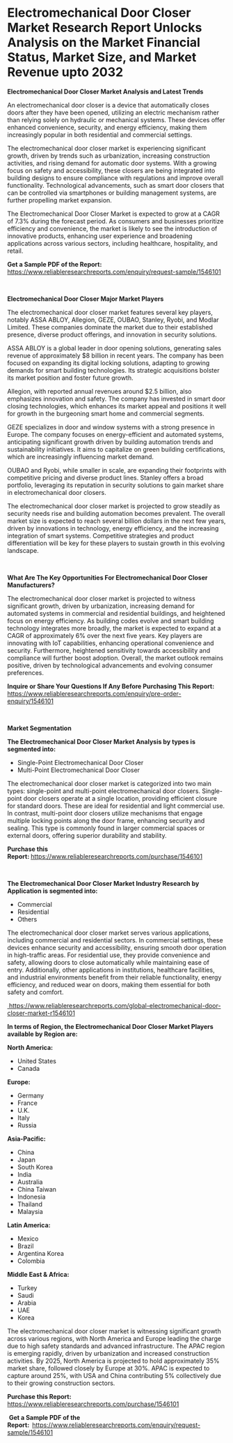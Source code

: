 <p><h1>Electromechanical Door Closer Market Research Report Unlocks Analysis on the Market Financial Status, Market Size, and Market Revenue upto 2032</h1></p><p><strong>Electromechanical Door Closer Market Analysis and Latest Trends</strong></p>
<p><p>An electromechanical door closer is a device that automatically closes doors after they have been opened, utilizing an electric mechanism rather than relying solely on hydraulic or mechanical systems. These devices offer enhanced convenience, security, and energy efficiency, making them increasingly popular in both residential and commercial settings.</p><p>The electromechanical door closer market is experiencing significant growth, driven by trends such as urbanization, increasing construction activities, and rising demand for automatic door systems. With a growing focus on safety and accessibility, these closers are being integrated into building designs to ensure compliance with regulations and improve overall functionality. Technological advancements, such as smart door closers that can be controlled via smartphones or building management systems, are further propelling market expansion.</p><p>The Electromechanical Door Closer Market is expected to grow at a CAGR of 7.3% during the forecast period. As consumers and businesses prioritize efficiency and convenience, the market is likely to see the introduction of innovative products, enhancing user experience and broadening applications across various sectors, including healthcare, hospitality, and retail.</p></p>
<p><strong>Get a Sample PDF of the Report:&nbsp;</strong> <a href="https://www.reliableresearchreports.com/enquiry/request-sample/1546101?utm_campaign=3673&utm_medium=2&utm_source=Github&utm_content=ia&utm_term=16042025&utm_id=electromechanical-door-closer">https://www.reliableresearchreports.com/enquiry/request-sample/1546101</a></p>
<p>&nbsp;</p>
<p><strong>Electromechanical Door Closer Major Market Players</strong></p>
<p><p>The electromechanical door closer market features several key players, notably ASSA ABLOY, Allegion, GEZE, OUBAO, Stanley, Ryobi, and Modlar Limited. These companies dominate the market due to their established presence, diverse product offerings, and innovation in security solutions.</p><p>ASSA ABLOY is a global leader in door opening solutions, generating sales revenue of approximately $8 billion in recent years. The company has been focused on expanding its digital locking solutions, adapting to growing demands for smart building technologies. Its strategic acquisitions bolster its market position and foster future growth.</p><p>Allegion, with reported annual revenues around $2.5 billion, also emphasizes innovation and safety. The company has invested in smart door closing technologies, which enhances its market appeal and positions it well for growth in the burgeoning smart home and commercial segments.</p><p>GEZE specializes in door and window systems with a strong presence in Europe. The company focuses on energy-efficient and automated systems, anticipating significant growth driven by building automation trends and sustainability initiatives. It aims to capitalize on green building certifications, which are increasingly influencing market demand.</p><p>OUBAO and Ryobi, while smaller in scale, are expanding their footprints with competitive pricing and diverse product lines. Stanley offers a broad portfolio, leveraging its reputation in security solutions to gain market share in electromechanical door closers.</p><p>The electromechanical door closer market is projected to grow steadily as security needs rise and building automation becomes prevalent. The overall market size is expected to reach several billion dollars in the next few years, driven by innovations in technology, energy efficiency, and the increasing integration of smart systems. Competitive strategies and product differentiation will be key for these players to sustain growth in this evolving landscape.</p></p>
<p>&nbsp;</p>
<p><strong>What Are The Key Opportunities For Electromechanical Door Closer Manufacturers?</strong></p>
<p><p>The electromechanical door closer market is projected to witness significant growth, driven by urbanization, increasing demand for automated systems in commercial and residential buildings, and heightened focus on energy efficiency. As building codes evolve and smart building technology integrates more broadly, the market is expected to expand at a CAGR of approximately 6% over the next five years. Key players are innovating with IoT capabilities, enhancing operational convenience and security. Furthermore, heightened sensitivity towards accessibility and compliance will further boost adoption. Overall, the market outlook remains positive, driven by technological advancements and evolving consumer preferences.</p></p>
<p><strong>Inquire or Share Your Questions If Any Before Purchasing This Report:</strong> <a href="https://www.reliableresearchreports.com/enquiry/pre-order-enquiry/1546101?utm_campaign=3673&utm_medium=2&utm_source=Github&utm_content=ia&utm_term=16042025&utm_id=electromechanical-door-closer">https://www.reliableresearchreports.com/enquiry/pre-order-enquiry/1546101</a></p>
<p>&nbsp;</p>
<p><strong>Market Segmentation</strong></p>
<p><strong>The Electromechanical Door Closer Market Analysis by types is segmented into:</strong></p>
<p><ul><li>Single-Point Electromechanical Door Closer</li><li>Multi-Point Electromechanical Door Closer</li></ul></p>
<p><p>The electromechanical door closer market is categorized into two main types: single-point and multi-point electromechanical door closers. Single-point door closers operate at a single location, providing efficient closure for standard doors. These are ideal for residential and light commercial use. In contrast, multi-point door closers utilize mechanisms that engage multiple locking points along the door frame, enhancing security and sealing. This type is commonly found in larger commercial spaces or external doors, offering superior durability and stability.</p></p>
<p><strong>Purchase this Report:&nbsp;</strong><a href="https://www.reliableresearchreports.com/purchase/1546101?utm_campaign=3673&utm_medium=2&utm_source=Github&utm_content=ia&utm_term=16042025&utm_id=electromechanical-door-closer">https://www.reliableresearchreports.com/purchase/1546101</a></p>
<p>&nbsp;</p>
<p><strong>The Electromechanical Door Closer Market Industry Research by Application is segmented into:</strong></p>
<p><ul><li>Commercial</li><li>Residential</li><li>Others</li></ul></p>
<p><p>The electromechanical door closer market serves various applications, including commercial and residential sectors. In commercial settings, these devices enhance security and accessibility, ensuring smooth door operation in high-traffic areas. For residential use, they provide convenience and safety, allowing doors to close automatically while maintaining ease of entry. Additionally, other applications in institutions, healthcare facilities, and industrial environments benefit from their reliable functionality, energy efficiency, and reduced wear on doors, making them essential for both safety and comfort.</p></p>
<p><a href="https://www.reliableresearchreports.com/global-electromechanical-door-closer-market-r1546101?utm_campaign=3673&utm_medium=2&utm_source=Github&utm_content=ia&utm_term=16042025&utm_id=electromechanical-door-closer">&nbsp;https://www.reliableresearchreports.com/global-electromechanical-door-closer-market-r1546101</a></p>
<p><strong>In terms of Region, the Electromechanical Door Closer Market Players available by Region are:</strong></p>
<p>
    <p> <strong> North America: </strong>
        <ul>
            <li>United States</li>
            <li>Canada</li>
        </ul>
        </p> 
    <p> <strong> Europe: </strong>
        <ul>
            <li>Germany</li>
            <li>France</li>
            <li>U.K.</li>
            <li>Italy</li>
            <li>Russia</li>
        </ul>
        </p> 
    <p> <strong> Asia-Pacific: </strong>
        <ul>
            <li>China</li>
            <li>Japan</li>
            <li>South Korea</li>
            <li>India</li>
            <li>Australia</li>
            <li>China Taiwan</li>
            <li>Indonesia</li>
            <li>Thailand</li>
            <li>Malaysia</li>
        </ul>
        </p> 
    <p> <strong> Latin America: </strong>
        <ul>
            <li>Mexico</li>
            <li>Brazil</li>
            <li>Argentina Korea</li>
            <li>Colombia</li>
        </ul>
        </p> 
    <p> <strong> Middle East & Africa: </strong>
        <ul>
            <li>Turkey</li>
            <li>Saudi</li>
            <li>Arabia</li>
            <li>UAE</li>
            <li>Korea</li>
        </ul>
    </p>
    </p>
<p><p>The electromechanical door closer market is witnessing significant growth across various regions, with North America and Europe leading the charge due to high safety standards and advanced infrastructure. The APAC region is emerging rapidly, driven by urbanization and increased construction activities. By 2025, North America is projected to hold approximately 35% market share, followed closely by Europe at 30%. APAC is expected to capture around 25%, with USA and China contributing 5% collectively due to their growing construction sectors.</p></p>
<p><strong>Purchase this Report: </strong><a href="https://www.reliableresearchreports.com/purchase/1546101?utm_campaign=3673&utm_medium=2&utm_source=Github&utm_content=ia&utm_term=16042025&utm_id=electromechanical-door-closer">https://www.reliableresearchreports.com/purchase/1546101</a></p>
<p>&nbsp;<strong>Get a Sample PDF of the Report:&nbsp;&nbsp;</strong><a href="https://www.reliableresearchreports.com/enquiry/request-sample/1546101?utm_campaign=3673&utm_medium=2&utm_source=Github&utm_content=ia&utm_term=16042025&utm_id=electromechanical-door-closer">https://www.reliableresearchreports.com/enquiry/request-sample/1546101</a></p>
<p><strong></strong></p>
<p><p></p><p></p><p></p></p>